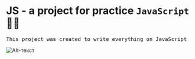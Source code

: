 # JS - a project for practice `JavaScript` 👨‍💻

<pre>
This project was created to write everything on JavaScript
</pre>

![Alt-текст](https://github.com/bozzhik/js/blob/main/img/scroll.gif 'wiki')
